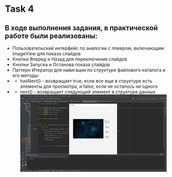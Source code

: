 # Task 4
## В ходе выполнения задания, в практической работе были реализованы:
-   Пользовательский интерфейс по аналогии с плеером, включающим ImageView для  показа слайдов
-   Кнопки Вперед и Назад для переключения слайдов
-   Кнопки Запуска и Останова показа слайдов
-   Паттерн Итератор для навигации по структуре файлового каталога и его методы:
- -    hasNext() - возвращает  true, если все еще в структуре есть элементы для просмотра, и false, если не осталось ни одного
- -    next() - возвращает следующий элемент в структуре данных
![ОКНО ПРОГРАММЫ](task4.jpg)
